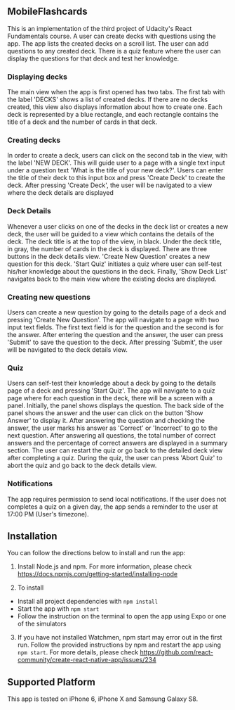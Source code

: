 ## MobileFlashcards

This is an implementation of the third project of  Udacity's React Fundamentals course. A user can create decks with questions using the app. The app lists the created decks on a scroll list. The user can add questions to
any created deck. There is a quiz feature where the user can display the questions for that deck and test her
knowledge.

### Displaying decks
The main view when the app is first opened has two tabs. The first tab with the label 'DECKS' shows a list of created decks. If there are no decks created, this view also displays information about how to create one. Each deck is represented by a blue rectangle, and each rectangle contains the title of a deck and the number of cards in that deck.

### Creating decks
In order to create a deck, users can click on the second tab in the view, with the label 'NEW DECK'. This will guide user to a page with a single text input under a question text 'What is the title of your new deck?'. Users can enter the title of their deck to this input box and press 'Create Deck' to create the deck. After pressing 'Create Deck', the user will be navigated to a view where the deck details are displayed

### Deck Details
Whenever a user clicks on one of the decks in the deck list or creates a new deck, the user will be guided to a view which contains the details of the deck. The deck title is at the top of the view, in black. Under the deck title, in gray, the number of cards in the deck is displayed. There are three buttons in the deck details view. 'Create New Question' creates a new question for this deck. 'Start Quiz' initiates a quiz where user can self-test his/her knowledge about the questions in the deck. Finally, 'Show Deck List' navigates back to the main view where the existing decks are displayed.

### Creating new questions
Users can create a new question by going to the details page of a deck and pressing 'Create New Question'. The app will navigate to a page with two input text fields. The first text field is for the question and the second is for the answer. After entering the question and the answer, the user can press 'Submit' to save the question to the deck. After pressing 'Submit', the user will be navigated to the deck details view.

### Quiz
Users can self-test their knowledge about a deck by going to the details page of a deck and pressing 'Start Quiz'. The app will navigate to a quiz page where for each question in the deck, there will be a screen with a panel. Initially, the panel shows displays the question. The back side of the panel shows the answer and the user can click on the button 'Show Answer' to display it. After answering the question and checking the answer, the user marks his answer as 'Correct' or 'Incorrect' to go to the next question. After answering all questions, the total number of correct answers and the percentage of correct answers are displayed in a summary section. The user can restart the quiz or go back to the detailed deck view after completing a quiz. During the quiz, the user can press 'Abort Quiz' to abort the quiz and go back to the deck details view.

### Notifications
The app requires permission to send local notifications. If the user does not completes a quiz on a given day, the app sends a reminder to the user at 17:00 PM (User's timezone). 

## Installation

You can follow the directions below to install and run the app:

1. Install Node.js and npm. For more information, please check https://docs.npmjs.com/getting-started/installing-node

2. To install
- Install all project dependencies with `npm install`
- Start the app with `npm start`
- Follow the instruction on the terminal to open the app using Expo or one of the simulators

3. If you have not installed Watchmen, npm start may error out in the first run. Follow the provided instructions by npm and restart the app using `npm start`. For more details, please check
https://github.com/react-community/create-react-native-app/issues/234

## Supported Platform
This app is tested on iPhone 6, iPhone X and Samsung Galaxy S8.